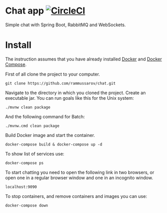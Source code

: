 # Chat app [![CircleCI](https://circleci.com/gh/rammussarov/chat.svg?style=svg)](https://circleci.com/gh/rammussarov/chat)
Simple chat with Spring Boot, RabbitMQ and WebSockets. 

# Install
The instruction assumes that you have already installed [Docker](https://docs.docker.com/get-docker/) and [Docker Compose](https://docs.docker.com/compose/install/).

First of all clone the project to your computer.
```
git clone https://github.com/rammussarov/chat.git
```

Navigate to the directory in which you cloned the project. Create an executable jar. You can run goals like this for the Unix system:
```
./mvnw clean package
```
And the following command for Batch:
```
./mvnw.cmd clean package
```
Build Docker image and start the container.

```
docker-compose build & docker-compose up -d
```
To show list of services use:
```
docker-compose ps
```
To start chatting you need to open the following link in two browsers, or open one in a regular browser window and one in an incognito window.
```
localhost:9090
```
To stop containers, and remove containers and images you can use:
```
docker-compose down
```
